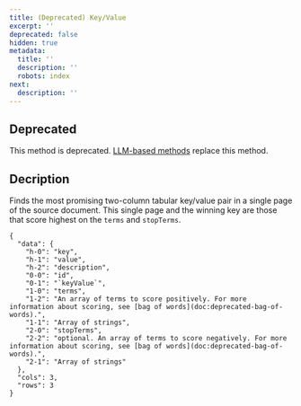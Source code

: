 ```yaml
---
title: (Deprecated) Key/Value
excerpt: ''
deprecated: false
hidden: true
metadata:
  title: ''
  description: ''
  robots: index
next:
  description: ''
---
```

## Deprecated

This method is deprecated. [LLM-based methods](doc:llm-based-methods) replace this method.

## Decription

Finds the most promising two-column tabular key/value pair in a single page of the source document. This single page and the winning key are those that score highest on the `terms` and `stopTerms`.

```
{
  "data": {
    "h-0": "key",
    "h-1": "value",
    "h-2": "description",
    "0-0": "id",
    "0-1": "`keyValue`",
    "1-0": "terms",
    "1-2": "An array of terms to score positively. For more information about scoring, see [bag of words](doc:deprecated-bag-of-words).",
    "1-1": "Array of strings",
    "2-0": "stopTerms",
    "2-2": "optional. An array of terms to score negatively. For more information about scoring, see [bag of words](doc:deprecated-bag-of-words).",
    "2-1": "Array of strings"
  },
  "cols": 3,
  "rows": 3
}
```